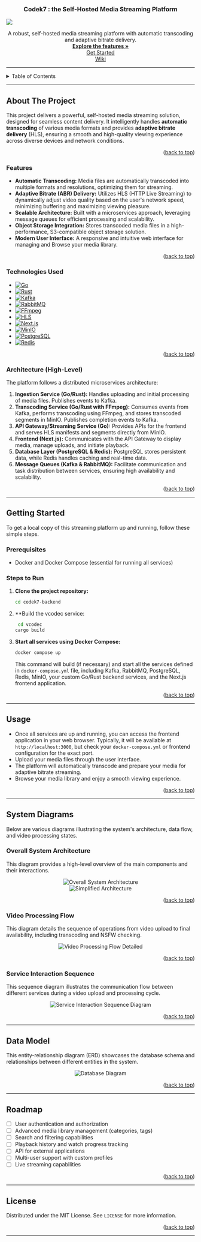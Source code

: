 <a id="readme-top"></a>
<br />

<h3 align="center">Codek7 : the Self-Hosted Media Streaming Platform</h3>
  <img src="https://media.discordapp.net/attachments/1385955155173838860/1388872261670404166/codek7.png?ex=68653297&is=6863e117&hm=d3aa3d538d1132d1c5b66299a300bfbbf9abd702c59244435631d5481f68ed7e&=&format=webp&quality=lossless&width=2844&height=1256">
  <p align="center">
    A robust, self-hosted media streaming platform with automatic transcoding and adaptive bitrate delivery.
    <br />
    <a href="#about-the-project"><strong>Explore the features »</strong></a>
    <br />
    <a href="#getting-started">Get Started</a>
    <br/>
    <a href="https://deepwiki.com/lumbrjx/codek7/1-overview" >Wiki</a>
  </p>
</div>

---

<details>
  <summary>Table of Contents</summary>
  <ol>
    <li>
      <a href="#about-the-project">About The Project</a>
      <ul>
        <li><a href="#features">Features</a></li>
        <li><a href="#technologies-used">Technologies Used</a></li>
        <li><a href="#architecture-high-level">Architecture (High-Level)</a></li>
      </ul>
    </li>
    <li>
      <a href="#getting-started">Getting Started</a>
      <ul>
        <li><a href="#prerequisites">Prerequisites</a></li>
        <li><a href="#steps-to-run">Steps to Run</a></li>
      </ul>
    </li>
    <li><a href="#usage">Usage</a></li>
    <li><a href="#system-diagrams">System Diagrams</a></li>
    <li><a href="#data-model">Data Model</a></li>
    <li><a href="#roadmap">Roadmap</a></li>
    <li><a href="#contributing">Contributing</a></li>
    <li><a href="#license">License</a></li>
  </ol>
</details>

---

## About The Project

This project delivers a powerful, self-hosted media streaming solution, designed for seamless content delivery. It intelligently handles **automatic transcoding** of various media formats and provides **adaptive bitrate delivery** (HLS), ensuring a smooth and high-quality viewing experience across diverse devices and network conditions.

<p align="right">(<a href="#readme-top">back to top</a>)</p>

### Features

* **Automatic Transcoding:** Media files are automatically transcoded into multiple formats and resolutions, optimizing them for streaming.
* **Adaptive Bitrate (ABR) Delivery:** Utilizes HLS (HTTP Live Streaming) to dynamically adjust video quality based on the user's network speed, minimizing buffering and maximizing viewing pleasure.
* **Scalable Architecture:** Built with a microservices approach, leveraging message queues for efficient processing and scalability.
* **Object Storage Integration:** Stores transcoded media files in a high-performance, S3-compatible object storage solution.
* **Modern User Interface:** A responsive and intuitive web interface for managing and Browse your media library.

<p align="right">(<a href="#readme-top">back to top</a>)</p>

### Technologies Used

* [![Go][Golang]][Golang-url]
* [![Rust][Rust]][Rust-url]
* [![Kafka][Kafka]][Kafka-url]
* [![RabbitMQ][RabbitMQ]][RabbitMQ-url]
* [![FFmpeg][FFmpeg]][FFmpeg-url]
* [![HLS][HLS]][HLS-url]
* [![Next.js][Nextjs]][Nextjs-url]
* [![MinIO][MinIO]][MinIO-url]
* [![PostgreSQL][PostgreSQL]][PostgreSQL-url]
* [![Redis][Redis]][Redis-url]

<p align="right">(<a href="#readme-top">back to top</a>)</p>

### Architecture (High-Level)

The platform follows a distributed microservices architecture:

1.  **Ingestion Service (Go/Rust):** Handles uploading and initial processing of media files. Publishes events to Kafka.
2.  **Transcoding Service (Go/Rust with FFmpeg):** Consumes events from Kafka, performs transcoding using FFmpeg, and stores transcoded segments in MinIO. Publishes completion events to Kafka.
3.  **API Gateway/Streaming Service (Go):** Provides APIs for the frontend and serves HLS manifests and segments directly from MinIO.
4.  **Frontend (Next.js):** Communicates with the API Gateway to display media, manage uploads, and initiate playback.
5.  **Database Layer (PostgreSQL & Redis):** PostgreSQL stores persistent data, while Redis handles caching and real-time data.
6.  **Message Queues (Kafka & RabbitMQ):** Facilitate communication and task distribution between services, ensuring high availability and scalability.

<p align="right">(<a href="#readme-top">back to top</a>)</p>

---

## Getting Started

To get a local copy of this streaming platform up and running, follow these simple steps.

### Prerequisites

* Docker and Docker Compose (essential for running all services)

### Steps to Run

1.  **Clone the project repository:**
    ```bash
    cd codek7-backend
    ```
2. **Build the vcodec service:
   ```bash
    cd vcodec
   cargo build
    ```
2.  **Start all services using Docker Compose:**
    ```bash
    docker compose up
    ```
    This command will build (if necessary) and start all the services defined in  `docker-compose.yml` file, including Kafka, RabbitMQ, PostgreSQL, Redis, MinIO, your custom Go/Rust backend services, and the Next.js frontend application.

<p align="right">(<a href="#readme-top">back to top</a>)</p>

---

## Usage

* Once all services are up and running, you can access the frontend application in your web browser. Typically, it will be available at `http://localhost:3000`, but check your `docker-compose.yml` or frontend configuration for the exact port.
* Upload your media files through the user interface.
* The platform will automatically transcode and prepare your media for adaptive bitrate streaming.
* Browse your media library and enjoy a smooth viewing experience.

<p align="right">(<a href="#readme-top">back to top</a>)</p>

---

## System Diagrams

Below are various diagrams illustrating the system's architecture, data flow, and video processing states.

### Overall System Architecture

This diagram provides a high-level overview of the main components and their interactions.

<div align="center">
  <img src="https://media.discordapp.net/attachments/1385955155173838860/1389715381643513956/Mermaid_Chart_-_Create_complex_visual_diagrams_with_text._A_smarter_way_of_creating_diagrams.-2025-07-01-211236.png?ex=6865a0ce&is=68644f4e&hm=ae55d9526ea941835b926ab030f6434cba730c26f2875c47114365a4fb6f6fe2&=&format=webp&quality=lossless&width=2844&height=1048" alt="Overall System Architecture">
  <br/>
  <img src="https://media.discordapp.net/attachments/1385955155173838860/1389716221326528682/Mermaid_Chart_-_Create_complex_visual_diagrams_with_text._A_smarter_way_of_creating_diagrams.-2025-07-01-211508.png?ex=6865a196&is=68645016&hm=bd9d57d8e2ce4ccda18ee7b4e72711f149c695426d7effca286442a75acf7966&=&format=webp&quality=lossless&width=1298&height=1540" alt="Simplified Architecture">
</div>
<p align="right">(<a href="#readme-top">back to top</a>)</p>

### Video Processing Flow

This diagram details the sequence of operations from video upload to final availability, including transcoding and NSFW checking.

<div align="center">
  <img src="https://media.discordapp.net/attachments/1385955155173838860/1389716229375393923/Mermaid_Chart_-_Create_complex_visual_diagrams_with_text._A_smarter_way_of_creating_diagrams.-2025-07-01-211548.png?ex=6865a198&is=68645018&hm=2ce32c550ab4ec05823bb9c9b547a0c2ad9eb75645e5738dbf3b92c247867be6&=&format=webp&quality=lossless&width=834&height=1538" alt="Video Processing Flow Detailed">
</div>
<p align="right">(<a href="#readme-top">back to top</a>)</p>

### Service Interaction Sequence

This sequence diagram illustrates the communication flow between different services during a video upload and processing cycle.

<div align="center">
  <img src="https://media.discordapp.net/attachments/1385955155173838860/1389476633483673620/Editor___Mermaid_Chart-2025-07-01-052321.png?ex=68656b34&is=686419b4&hm=84f4f8f11508a6a9a0ea6f184bb7a4f0789b874c76d66b4548979b3bf615c867&=&format=webp&quality=lossless&width=1140&height=1540" alt="Service Interaction Sequence Diagram">
</div>
<p align="right">(<a href="#readme-top">back to top</a>)</p>


---

## Data Model

This entity-relationship diagram (ERD) showcases the database schema and relationships between different entities in the system.

<div align="center">
  <img src="https://media.discordapp.net/attachments/1385955155173838860/1389720763224948786/Mermaid_Chart_-_Create_complex_visual_diagrams_with_text._A_smarter_way_of_creating_diagrams.-2025-07-01-213355.png?ex=6865a5d1&is=68645451&hm=80d261fb7c9ce967efc10ba58eacd1eb6f7ae286c9069aead8f8ca05b22a07c4&=&format=webp&quality=lossless&width=1458&height=1540" alt="Database Diagram">
</div>
<p align="right">(<a href="#readme-top">back to top</a>)</p>

---

## Roadmap

* [ ] User authentication and authorization
* [ ] Advanced media library management (categories, tags)
* [ ] Search and filtering capabilities
* [ ] Playback history and watch progress tracking
* [ ] API for external applications
* [ ] Multi-user support with custom profiles
* [ ] Live streaming capabilities

<p align="right">(<a href="#readme-top">back to top</a>)</p>

---

## License

Distributed under the MIT License. See `LICENSE` for more information.

<p align="right">(<a href="#readme-top">back to top</a>)</p>

---

[Golang]: https://img.shields.io/badge/go-%2300ADD8.svg?style=for-the-badge&logo=go&logoColor=white
[Golang-url]: https://go.dev/
[Rust]: https://img.shields.io/badge/rust-%23000000.svg?style=for-the-badge&logo=rust&logoColor=white
[Rust-url]: https://www.rust-lang.org/
[Kafka]: https://img.shields.io/badge/kafka-%23231F20.svg?style=for-the-badge&logo=apache-kafka&logoColor=white
[Kafka-url]: https://kafka.apache.org/
[RabbitMQ]: https://img.shields.io/badge/RabbitMQ-%23FF6600.svg?style=for-the-badge&logo=rabbitmq&logoColor=white
[RabbitMQ-url]: https://www.rabbitmq.com/
[FFmpeg]: https://img.shields.io/badge/ffmpeg-3982CE?style=for-the-badge&logo=ffmpeg&logoColor=white
[FFmpeg-url]: https://ffmpeg.org/
[HLS]: https://img.shields.io/badge/HLS-adaptive%20bitrate-F8F8F8?style=for-the-badge&logo=apple&logoColor=black
[HLS-url]: https://developer.apple.com/streaming/
[Nextjs]: https://img.shields.io/badge/next.js-000000?style=for-the-badge&logo=nextdotjs&logoColor=white
[Nextjs-url]: https://nextjs.org/
[MinIO]: https://img.shields.io/badge/minio-%23FF7D00.svg?style=for-the-badge&logo=minio&logoColor=white
[MinIO-url]: https://min.io/
[PostgreSQL]: https://img.shields.io/badge/PostgreSQL-%23316192.svg?style=for-the-badge&logo=postgresql&logoColor=white
[PostgreSQL-url]: https://www.postgresql.org/
[Redis]: https://img.shields.io/badge/redis-%23DD0031.svg?style=for-the-badge&logo=redis&logoColor=white
[Redis-url]: https://redis.io/
